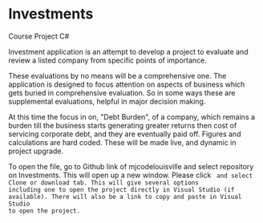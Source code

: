 # Investments
Course Project C#

Investment application  is an attempt to develop a project to evaluate and review a listed company from specific points of importance.

These evaluations by no means will be a comprehensive one. The application is designed to focus attention on aspects of business which gets buried in comprehensive evaluation. So in some ways these are supplemental evaluations, helpful in major decision making.

At this time the focus in on, "Debt Burden", of a company, which remains a burden till the business starts generating greater returns then cost of servicing corporate debt, and they are eventually paid off. Figures and calculations are hard coded. These will be made live, and dynamic in project upgrade.

To open the file, go to Github link of mjcodelouisville and select repository on Investments. This will open up a new window. Please click <Code> and select Clone or download tab. This will give several options including one to open the project directly in Visual Studio (if available). There will also be a link to copy and paste in Visual Studio to open the project. 
